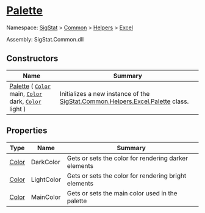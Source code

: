 # [Palette](./Palette.md)

Namespace: [SigStat]() > [Common](./../../README.md) > [Helpers](./../README.md) > [Excel](./README.md)

Assembly: SigStat.Common.dll


## Constructors

| Name | Summary | 
| --- | --- | 
| [Palette](./../../../../ctor/Palette-100664077.md) ( [`Color`](https://docs.microsoft.com/en-us/dotnet/api/System.Drawing.Color) main, [`Color`](https://docs.microsoft.com/en-us/dotnet/api/System.Drawing.Color) dark, [`Color`](https://docs.microsoft.com/en-us/dotnet/api/System.Drawing.Color) light ) | Initializes a new instance of the [SigStat.Common.Helpers.Excel.Palette](./Palette.md) class. | 


## Properties

| Type | Name | Summary | 
| --- | --- | --- | 
| [Color](https://docs.microsoft.com/en-us/dotnet/api/System.Drawing.Color) | DarkColor | Gets or sets the color for rendering darker elements | 
| [Color](https://docs.microsoft.com/en-us/dotnet/api/System.Drawing.Color) | LightColor | Gets or sets the color for rendering bright elements | 
| [Color](https://docs.microsoft.com/en-us/dotnet/api/System.Drawing.Color) | MainColor | Gets or sets the main color used in the palette | 


